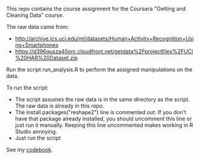 This repo contains the course assignment for the Coursera "Getting and Cleaning Data" course.

The raw data came from:

* http://archive.ics.uci.edu/ml/datasets/Human+Activity+Recognition+Using+Smartphones 
* https://d396qusza40orc.cloudfront.net/getdata%2Fprojectfiles%2FUCI%20HAR%20Dataset.zip 


Run the script run_analysis.R to perform the assigned manipulations on the data.

To run the script:
* The script assumes the raw data is in the same directory as the script.  The raw data is already in this repo.
* The install.packages("reshape2") line is commented out.  If you don't have that package already installed, you should uncomment this line or just run it manually.  Keeping this line uncommented makes working in R Studio annoying.
* Just run the script

See my [codebook](codebook.md).

